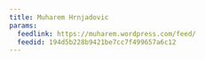 ```yaml
---
title: Muharem Hrnjadovic
params:
  feedlink: https://muharem.wordpress.com/feed/
  feedid: 194d5b228b9421be7cc7f499657a6c12
---
```

